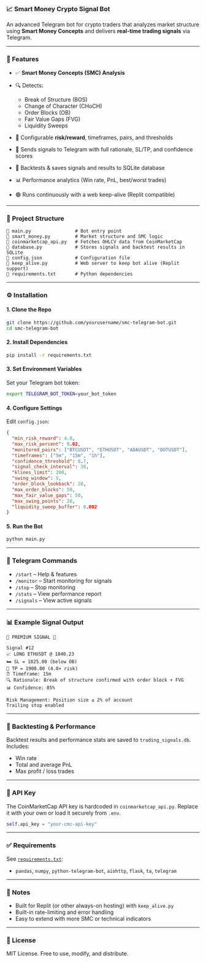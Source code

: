 ### 📈 Smart Money Crypto Signal Bot

An advanced Telegram bot for crypto traders that analyzes market structure using **Smart Money Concepts** and delivers **real-time trading signals** via Telegram.

---

### 🚀 Features

* ✅ **Smart Money Concepts (SMC) Analysis**
* 🔍 Detects:

  * Break of Structure (BOS)
  * Change of Character (CHoCH)
  * Order Blocks (OB)
  * Fair Value Gaps (FVG)
  * Liquidity Sweeps
* 🧠 Configurable **risk/reward**, timeframes, pairs, and thresholds
* 💬 Sends signals to Telegram with full rationale, SL/TP, and confidence scores
* 💾 Backtests & saves signals and results to SQLite database
* 📊 Performance analytics (Win rate, PnL, best/worst trades)
* 🟢 Runs continuously with a web keep-alive (Replit compatible)

---

### 📂 Project Structure

```
🔹 main.py                # Bot entry point
🔹 smart_money.py         # Market structure and SMC logic
🔹 coinmarketcap_api.py   # Fetches OHLCV data from CoinMarketCap
🔹 database.py            # Stores signals and backtest results in SQLite
🔹 config.json            # Configuration file
🔹 keep_alive.py          # Web server to keep bot alive (Replit support)
🔹 requirements.txt       # Python dependencies
```

---

### ⚙️ Installation

#### 1. Clone the Repo

```bash
git clone https://github.com/yourusername/smc-telegram-bot.git
cd smc-telegram-bot
```

#### 2. Install Dependencies

```bash
pip install -r requirements.txt
```

#### 3. Set Environment Variables

Set your Telegram bot token:

```bash
export TELEGRAM_BOT_TOKEN=your_bot_token
```

#### 4. Configure Settings

Edit `config.json`:

```json
{
  "min_risk_reward": 4.0,
  "max_risk_percent": 0.02,
  "monitored_pairs": ["BTCUSDT", "ETHUSDT", "ADAUSDT", "DOTUSDT"],
  "timeframes": ["5m", "15m", "1h"],
  "confidence_threshold": 0.7,
  "signal_check_interval": 30,
  "klines_limit": 200,
  "swing_window": 5,
  "order_block_lookback": 20,
  "max_order_blocks": 50,
  "max_fair_value_gaps": 50,
  "max_swing_points": 20,
  "liquidity_sweep_buffer": 0.002
}
```

#### 5. Run the Bot

```bash
python main.py
```

---

### 🤖 Telegram Commands

* `/start` – Help & features
* `/monitor` – Start monitoring for signals
* `/stop` – Stop monitoring
* `/stats` – View performance report
* `/signals` – View active signals

---

### 📊 Example Signal Output

```
🚨 PREMIUM SIGNAL 🚨

Signal #12
📈 LONG ETHUSDT @ 1840.23
🛏 SL = 1825.00 (below OB)
🎯 TP = 1900.00 (4.0× risk)
⏰ Timeframe: 15m
🔍 Rationale: Break of structure confirmed with order block + FVG
📊 Confidence: 85%

Risk Management: Position size ≤ 2% of account
Trailing stop enabled
```

---

### 🧰 Backtesting & Performance

Backtest results and performance stats are saved to `trading_signals.db`. Includes:

* Win rate
* Total and average PnL
* Max profit / loss trades

---

### 🔐 API Key

The CoinMarketCap API key is hardcoded in `coinmarketcap_api.py`. Replace it with your own or load it securely from `.env`.

```python
self.api_key = "your-cmc-api-key"
```

---

### ✅ Requirements

See [`requirements.txt`](./requirements.txt):

* `pandas`, `numpy`, `python-telegram-bot`, `aiohttp`, `flask`, `ta`, `telegram`

---

### 📌 Notes

* Built for Replit (or other always-on hosting) with `keep_alive.py`
* Built-in rate-limiting and error handling
* Easy to extend with more SMC or technical indicators

---

### 📃 License

MIT License. Free to use, modify, and distribute.
